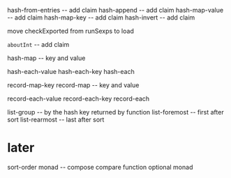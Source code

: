 hash-from-entries -- add claim
hash-append -- add claim
hash-map-value -- add claim
hash-map-key -- add claim
hash-invert -- add claim

move checkExported from runSexps to load

`aboutInt` -- add claim

hash-map -- key and value

hash-each-value
hash-each-key
hash-each

record-map-key
record-map -- key and value

record-each-value
record-each-key
record-each

list-group -- by the hash key returned by function
list-foremost -- first after sort
list-rearmost -- last after sort

# later

sort-order monad -- compose compare function
optional monad
